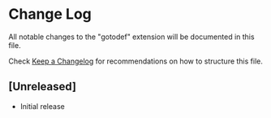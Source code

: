 # Change Log
All notable changes to the "gotodef" extension will be documented in this file.

Check [Keep a Changelog](http://keepachangelog.com/) for recommendations on how to structure this file.

## [Unreleased]
- Initial release